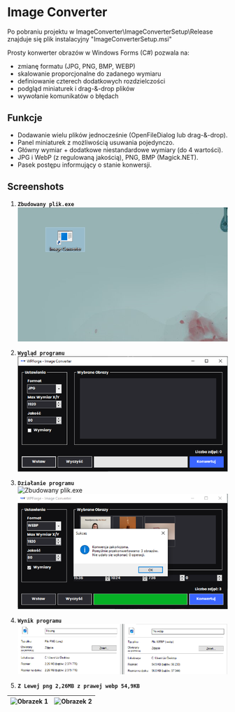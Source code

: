 # Image Converter

Po pobraniu projektu w ImageConverter\ImageConverterSetup\Release 
znajduje się plik instalacyjny "ImageConverterSetup.msi"

Prosty konwerter obrazów w Windows Forms (C#) pozwala na:
- zmianę formatu (JPG, PNG, BMP, WEBP)
- skalowanie proporcjonalne do zadanego wymiaru
- definiowanie czterech dodatkowych rozdzielczości
- podgląd miniaturek i drag-&-drop plików
- wywołanie komunikatów o błędach

## Funkcje

- Dodawanie wielu plików jednocześnie (OpenFileDialog lub drag-&-drop).  
- Panel miniaturek z możliwością usuwania pojedynczo.  
- Główny wymiar + dodatkowe niestandardowe wymiary (do 4 wartości).  
- JPG i WebP (z regulowaną jakością), PNG, BMP (Magick.NET).
- Pasek postępu informujący o stanie konwersji.  

## Screenshots

1. **`Zbudowany plik.exe`**  
![Zbudowany plik.exe](./Screenshots/plik.png)  

2. **`Wygląd programu`**  
![Zbudowany plik.exe](./Screenshots/program.png)  

3. **`Działanie programu`**  
![Zbudowany plik.exe](./Screenshots/działanie.png)  
![Zbudowany plik.exe](./Screenshots/koniec.png)  

4. **`Wynik programu`**  
![Zbudowany plik.exe](./Screenshots/wynik.png)  

5. **`Z Lewej png 2,26MB z prawej webp 54,9KB`**  

| ![Obrazek 1](./Screenshots/tło.png)  | ![Obrazek 2](./Screenshots/tło.webp)  |
| :---: | :---: |